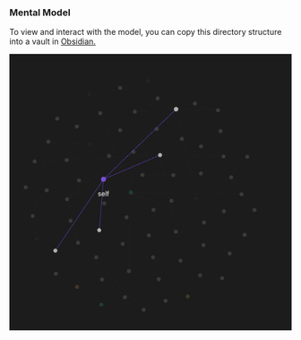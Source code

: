 ### Mental Model
To view and interact with the model, you can copy this directory structure into a vault in [Obsidian. ](https://obsidian.md/)

![mental model](self-example.png)